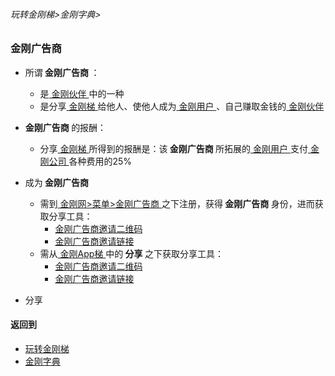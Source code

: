 ###### 玩转金刚梯>金刚字典>
### 金刚广告商

- 所谓<Strong> 金刚广告商 </Strong>：
  - 是[ 金刚伙伴 ](https://github.com/a2zitpro/web/blob/master/LadderFree/kkDictionary/KKPartner.md)中的一种
  - 是分享[ 金刚梯 ](https://github.com/a2zitpro/web/blob/master/LadderFree/kkDictionary/KKLadder.md)给他人、使他人成为[ 金刚用户 ](https://github.com/a2zitpro/web/blob/master/LadderFree/kkDictionary/KKUser.md)、自己赚取金钱的[ 金刚伙伴 ](https://github.com/a2zitpro/web/blob/master/LadderFree/kkDictionary/KKPartner.md)

- <Strong> 金刚广告商 </Strong> 的报酬：
  - 分享[ 金刚梯 ](https://github.com/a2zitpro/web/blob/master/LadderFree/kkDictionary/KKLadder.md)所得到的报酬是：该<Strong> 金刚广告商 </Strong>所拓展的[ 金刚用户 ](https://github.com/a2zitpro/web/blob/master/LadderFree/kkDictionary/KKUser.md)支付[ 金刚公司 ](https://github.com/a2zitpro/web/blob/master/LadderFree/kkDictionary/Atozitpro.md)各种费用的25%

- 成为<Strong> 金刚广告商 </Strong>
  - 需到[ 金刚网>菜单>金刚广告商 ](https://www.atozitpro.net/zh/affiliate-home/)之下注册，获得<Strong> 金刚广告商 </Strong>身份，进而获取分享工具：
    - [金刚广告商邀请二维码](https://github.com/a2zitpro/web/blob/master/LadderFree/kkDictionary/KKInvitationQRCodeFromAdvertiser.md)
    - [金刚广告商邀请链接](https://github.com/a2zitpro/web/blob/master/LadderFree/kkDictionary/KKInvitationLinkFromAdvertiser.md)
  - 需从[ 金刚App梯 ](https://github.com/a2zitpro/web/blob/master/LadderFree/kkDictionary/KKLadderAPP.md)中的<Strong> 分享 </Strong>之下获取分享工具：
    - [金刚广告商邀请二维码](https://github.com/a2zitpro/web/blob/master/LadderFree/kkDictionary/KKInvitationQRCodeFromAdvertiser.md)
    - [金刚广告商邀请链接](https://github.com/a2zitpro/web/blob/master/LadderFree/kkDictionary/KKInvitationLinkFromAdvertiser.md)


- 分享


#### 返回到
- [玩转金刚梯](https://github.com/a2zitpro/web/blob/master/LadderFree/A.md)
- [金刚字典](https://github.com/a2zitpro/web/blob/master/LadderFree/kkDictionary/KKDictionary.md)



